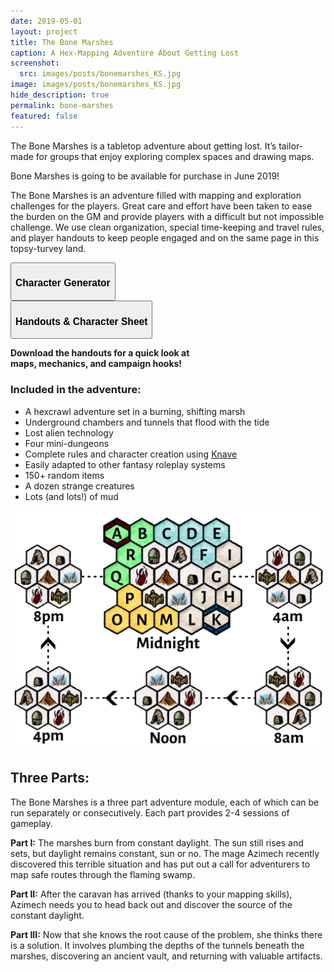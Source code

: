 ```yaml
---
date: 2019-05-01
layout: project
title: The Bone Marshes
caption: A Hex-Mapping Adventure About Getting Lost
screenshot:
  src: images/posts/bonemarshes_KS.jpg
image: images/posts/bonemarshes_KS.jpg
hide_description: true
permalink: bone-marshes
featured: false
---
```


The Bone Marshes is a tabletop adventure about getting lost. It’s tailor-made for groups that enjoy exploring complex spaces and drawing maps. 

Bone Marshes is going to be available for purchase in June 2019!

The Bone Marshes is an adventure filled with mapping and exploration challenges for the players. Great care and effort have been taken to ease the burden on the GM and provide players with a difficult but not impossible challenge. We use clean organization, special time-keeping and travel rules, and player handouts to keep people engaged and on the same page in this topsy-turvey land.

<div class="row centerButtons">
  <div class="col-md-6 col-12">
    <button id="CharButton" class="btn bonemarshes-btn" onclick="location.href='/bmchargen'">
      <h3>Character Generator</h3>
    </button>
  </div>
  <div class="col-md-6 col-12">
    <button id="lostButton" class="btn bonemarshes-btn" onclick="location.href='/files/BoneMarshes_sheets.pdf'">
      <h3>Handouts & Character Sheet</h3>
    </button>
  </div>
  <p><strong>Download the handouts for a quick look at<br>maps, mechanics, and campaign hooks!</strong></p>
</div>

### Included in the adventure:

- A hexcrawl adventure set in a burning, shifting marsh
- Underground chambers and tunnels that flood with the tide
- Lost alien technology
- Four mini-dungeons
- Complete rules and character creation using [Knave](https://www.drivethrurpg.com/product/250888/Knave)
- Easily adapted to other fantasy roleplay systems
- 150+ random items
- A dozen strange creatures
- Lots (and lots!) of mud

![abovegroundHandout.jpg](/images/posts/abovegroundHandout.jpg)

## Three Parts:

The Bone Marshes is a three part adventure module, each of which can be run separately or consecutively. Each part provides 2-4 sessions of gameplay.

**Part I:** The marshes burn from constant daylight. The sun still rises and sets, but daylight remains constant, sun or no. The mage Azimech recently discovered this terrible situation and has put out a call for adventurers to map safe routes through the flaming swamp. 

**Part II:** After the caravan has arrived (thanks to your mapping skills), Azimech needs you to head back out and discover the source of the constant daylight.

**Part III:** Now that she knows the root cause of the problem, she thinks there is a solution. It involves plumbing the depths of the tunnels beneath the marshes, discovering an ancient vault, and returning with valuable artifacts.

